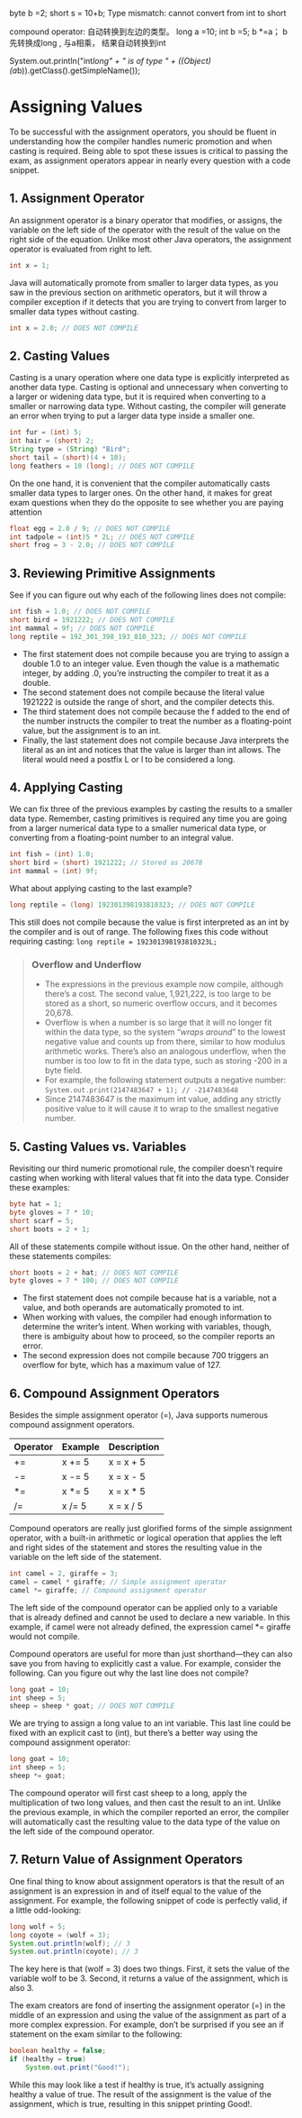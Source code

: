 byte b =2;
short s = 10+b;  Type mismatch: cannot convert from int to short

compound operator: 自动转换到左边的类型。
long a =10;
int b =5;
b *=a； b先转换成long , 与a相乘， 结果自动转换到int

System.out.println("int*long" + " is of type " + ((Object)(a*b)).getClass().getSimpleName());  


# Assigning Values
To be successful with the assignment operators, you should be fluent in understanding how the compiler handles numeric promotion and when casting is required. Being able to spot these issues is critical to passing the exam, as assignment operators appear in nearly every question with a code snippet.

## 1. Assignment Operator
An assignment operator is a binary operator that modifies, or assigns, the variable on the
left side of the operator with the result of the value on the right side of the equation. Unlike
most other Java operators, the assignment operator is evaluated from right to left.
```java
int x = 1;
```

Java will automatically promote from smaller to larger data types, as you saw in the
previous section on arithmetic operators, but it will throw a compiler exception if it detects
that you are trying to convert from larger to smaller data types without casting.
```java
int x = 2.0; // DOES NOT COMPILE
```

## 2. Casting Values
Casting is a unary operation where one data type is explicitly
interpreted as another data type. Casting is optional and unnecessary when converting to a
larger or widening data type, but it is required when converting to a smaller or narrowing
data type. Without casting, the compiler will generate an error when trying to put a larger
data type inside a smaller one.
```java
int fur = (int) 5;
int hair = (short) 2;
String type = (String) "Bird";
short tail = (short)(4 + 10);
long feathers = 10 (long); // DOES NOT COMPILE
```

On the one hand, it is convenient that the compiler automatically casts smaller data
types to larger ones. On the other hand, it makes for great exam questions when they do the
opposite to see whether you are paying attention
```java
float egg = 2.0 / 9; // DOES NOT COMPILE
int tadpole = (int)5 * 2L; // DOES NOT COMPILE
short frog = 3 - 2.0; // DOES NOT COMPILE
```

## 3. Reviewing Primitive Assignments
See if you can figure out why each of the following lines does not compile:
```java
int fish = 1.0; // DOES NOT COMPILE
short bird = 1921222; // DOES NOT COMPILE
int mammal = 9f; // DOES NOT COMPILE
long reptile = 192_301_398_193_810_323; // DOES NOT COMPILE
```
- The first statement does not compile because you are trying to assign a double 1.0
to an integer value. Even though the value is a mathematic integer, by adding .0, you’re
instructing the compiler to treat it as a double. 
- The second statement does not compile because the literal value 1921222 is outside the range of short, and the compiler detects this. 
- The third statement does not compile because the f added to the end of the number
instructs the compiler to treat the number as a floating-point value, but the assignment is to an int. 
- Finally, the last statement does not compile because Java interprets the literal as an
int and notices that the value is larger than int allows. The literal would need a postfix L
or l to be considered a long.

## 4. Applying Casting
We can fix three of the previous examples by casting the results to a smaller data type.
Remember, casting primitives is required any time you are going from a larger numerical
data type to a smaller numerical data type, or converting from a floating-point number to an
integral value.
```java
int fish = (int) 1.0;
short bird = (short) 1921222; // Stored as 20678
int mammal = (int) 9f;
```
What about applying casting to the last example?
```java
long reptile = (long) 192301398193810323; // DOES NOT COMPILE
```
This still does not compile because the value is first interpreted as an int by the compiler
and is out of range. The following fixes this code without requiring casting:
`long reptile = 192301398193810323L;`

> ### Overflow and Underflow
> - The expressions in the previous example now compile, although there’s a cost. The second
value, 1,921,222, is too large to be stored as a short, so numeric overflow occurs, and it
becomes 20,678. 
> - Overflow is when a number is so large that it will no longer fit within the
data type, so the system “*wraps around*” to the lowest negative value and counts up from
there, similar to how modulus arithmetic works. There’s also an analogous underflow, when
the number is too low to fit in the data type, such as storing -200 in a byte field.
> - For example, the following statement outputs a negative number:
`System.out.print(2147483647 + 1); // -2147483648`
> - Since 2147483647 is the maximum int value, adding any strictly positive value to it will
cause it to wrap to the smallest negative number.

## 5. Casting Values vs. Variables
Revisiting our third numeric promotional rule, the compiler doesn’t require casting when
working with literal values that fit into the data type. Consider these examples:
```java
byte hat = 1;
byte gloves = 7 * 10;
short scarf = 5;
short boots = 2 + 1;
```
All of these statements compile without issue. On the other hand, neither of these statements compiles:
```java
short boots = 2 + hat; // DOES NOT COMPILE
byte gloves = 7 * 100; // DOES NOT COMPILE
```
- The first statement does not compile because hat is a variable, not a value, and both
operands are automatically promoted to int. 
- When working with values, the compiler
had enough information to determine the writer’s intent. 
When working with variables, though, there is ambiguity about how to proceed, so the compiler reports an error. 
- The second expression does not compile because 700 triggers an overflow for byte, which has a
maximum value of 127.

## 6. Compound Assignment Operators
Besides the simple assignment operator (=), Java supports numerous compound assignment
operators.

|Operator | Example | Description |
|-------|--------|-----------|
|+= | x += 5 | x = x + 5 |
|-= | x -= 5 | x = x - 5 |
|*= | x *= 5 | x = x * 5 |
|/= | x /= 5 | x = x / 5 |

Compound operators are really just glorified forms of the simple assignment operator,
with a built-in arithmetic or logical operation that applies the left and right sides of the
statement and stores the resulting value in the variable on the left side of the statement.

```java
int camel = 2, giraffe = 3;
camel = camel * giraffe; // Simple assignment operator
camel *= giraffe; // Compound assignment operator
```
The left side of the compound operator can be applied only to a variable that is already
defined and cannot be used to declare a new variable. In this example, if camel were not
already defined, the expression camel *= giraffe would not compile. <br />

Compound operators are useful for more than just shorthand—they can also save you
from having to explicitly cast a value. For example, consider the following. Can you figure
out why the last line does not compile?
```java
long goat = 10;
int sheep = 5;
sheep = sheep * goat; // DOES NOT COMPILE
```
We are
trying to assign a long value to an int variable. This last line could be fixed with an explicit
cast to (int), but there’s a better way using the compound assignment operator:
```java
long goat = 10;
int sheep = 5;
sheep *= goat;
```
The compound operator will first cast sheep to a long, apply the multiplication of two
long values, and then cast the result to an int. Unlike the previous example, in which the
compiler reported an error, the compiler will automatically cast the resulting value to the
data type of the value on the left side of the compound operator.

## 7. Return Value of Assignment Operators
One final thing to know about assignment operators is that the result of an assignment is an
expression in and of itself equal to the value of the assignment. For example, the following
snippet of code is perfectly valid, if a little odd-looking:
```java
long wolf = 5;
long coyote = (wolf = 3);
System.out.println(wolf); // 3
System.out.println(coyote); // 3
```
The key here is that (wolf = 3) does two things. First, it sets the value of the variable
wolf to be 3. Second, it returns a value of the assignment, which is also 3.<br />

The exam creators are fond of inserting the assignment operator (=) in the middle of an
expression and using the value of the assignment as part of a more complex expression. For
example, don’t be surprised if you see an if statement on the exam similar to the following:
```java
boolean healthy = false;
if (healthy = true)
    System.out.print("Good!");
```
While this may look like a test if healthy is true, it’s actually assigning healthy a
value of true. The result of the assignment is the value of the assignment, which is true,
resulting in this snippet printing Good!.
